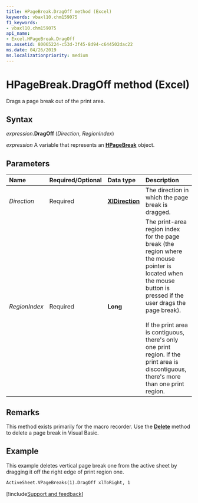 ```yaml
---
title: HPageBreak.DragOff method (Excel)
keywords: vbaxl10.chm159075
f1_keywords:
- vbaxl10.chm159075
api_name:
- Excel.HPageBreak.DragOff
ms.assetid: 80065224-c53d-3f45-8d94-c644502dac22
ms.date: 04/26/2019
ms.localizationpriority: medium
---
```



# HPageBreak.DragOff method (Excel)

Drags a page break out of the print area.


## Syntax

_expression_.**DragOff** (_Direction_, _RegionIndex_)

_expression_ A variable that represents an **[HPageBreak](Excel.HPageBreak.md)** object.


## Parameters

|Name|Required/Optional|Data type|Description|
|:-----|:-----|:-----|:-----|
| _Direction_|Required| **[XlDirection](Excel.XlDirection.md)**|The direction in which the page break is dragged.|
| _RegionIndex_|Required| **Long**|The print-area region index for the page break (the region where the mouse pointer is located when the mouse button is pressed if the user drags the page break).<br/><br/>If the print area is contiguous, there's only one print region. If the print area is discontiguous, there's more than one print region.|

## Remarks

This method exists primarily for the macro recorder. Use the **[Delete](Excel.HPageBreak.Delete.md)** method to delete a page break in Visual Basic.


## Example

This example deletes vertical page break one from the active sheet by dragging it off the right edge of print region one.

```vb
ActiveSheet.VPageBreaks(1).DragOff xlToRight, 1
```




[!include[Support and feedback](~/includes/feedback-boilerplate.md)]